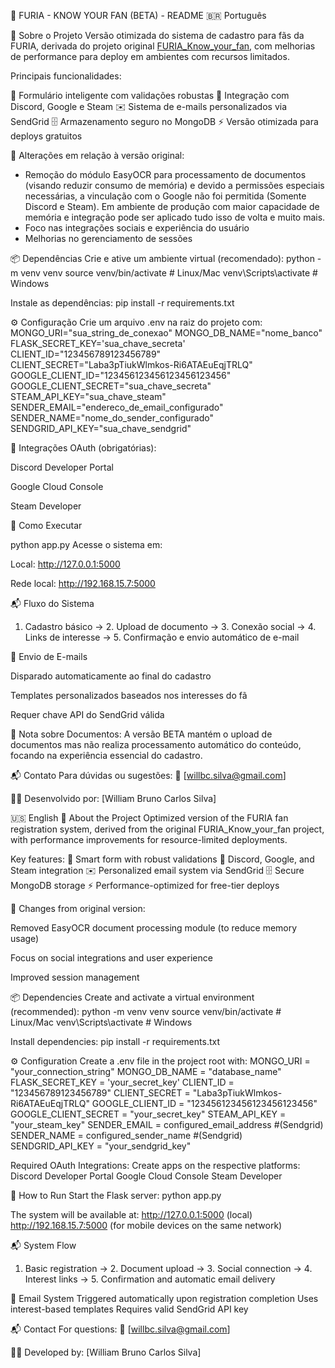 🚀 FURIA - KNOW YOUR FAN (BETA) - README
🇧🇷 Português

🤖 Sobre o Projeto
Versão otimizada do sistema de cadastro para fãs da FURIA, derivada do projeto original [FURIA_Know_your_fan](https://github.com/seu-usuario/FURIA_Know_your_fan), com melhorias de performance para deploy em ambientes com recursos limitados.

Principais funcionalidades:

📝 Formulário inteligente com validações robustas
🔗 Integração com Discord, Google e Steam
✉️ Sistema de e-mails personalizados via SendGrid
🗄️ Armazenamento seguro no MongoDB
⚡ Versão otimizada para deploys gratuitos

🔴 Alterações em relação à versão original:
- Remoção do módulo EasyOCR para processamento de documentos (visando reduzir consumo de memória) e devido a permissões especiais necessárias, a vinculação com o Google não foi permitida (Somente Discord e Steam). Em ambiente de produção com maior capacidade de memória e integração pode ser aplicado tudo isso de volta e muito mais.
- Foco nas integrações sociais e experiência do usuário
- Melhorias no gerenciamento de sessões

📦 Dependências
Crie e ative um ambiente virtual (recomendado):
python -m venv venv
source venv/bin/activate  # Linux/Mac
venv\Scripts\activate     # Windows

Instale as dependências:
pip install -r requirements.txt

⚙️ Configuração
Crie um arquivo .env na raiz do projeto com:
MONGO_URI="sua_string_de_conexao"
MONGO_DB_NAME="nome_banco"
FLASK_SECRET_KEY='sua_chave_secreta'
CLIENT_ID="123456789123456789"
CLIENT_SECRET="Laba3pTiukWlmkos-Ri6ATAEuEqjTRLQ"
GOOGLE_CLIENT_ID="123456123456123456123456"
GOOGLE_CLIENT_SECRET="sua_chave_secreta"
STEAM_API_KEY="sua_chave_steam"
SENDER_EMAIL="endereco_de_email_configurado"
SENDER_NAME="nome_do_sender_configurado"
SENDGRID_API_KEY="sua_chave_sendgrid"

🔌 Integrações OAuth (obrigatórias):

Discord Developer Portal

Google Cloud Console

Steam Developer

🚀 Como Executar

python app.py
Acesse o sistema em:

Local: http://127.0.0.1:5000

Rede local: http://192.168.15.7:5000

📬 Fluxo do Sistema

1. Cadastro básico → 2. Upload de documento → 3. Conexão social → 4. Links de interesse → 5. Confirmação e envio automático de e-mail

📧 Envio de E-mails

Disparado automaticamente ao final do cadastro

Templates personalizados baseados nos interesses do fã

Requer chave API do SendGrid válida

📌 Nota sobre Documentos:
A versão BETA mantém o upload de documentos mas não realiza processamento automático do conteúdo, focando na experiência essencial do cadastro.

📬 Contato
Para dúvidas ou sugestões:
📧 [willbc.silva@gmail.com]

👨‍💻 Desenvolvido por:
[William Bruno Carlos Silva]

🇺🇸 English
🤖 About the Project
Optimized version of the FURIA fan registration system, derived from the original FURIA_Know_your_fan project, with performance improvements for resource-limited deployments.

Key features:
📝 Smart form with robust validations
🔗 Discord, Google, and Steam integration
✉️ Personalized email system via SendGrid
🗄️ Secure MongoDB storage
⚡ Performance-optimized for free-tier deploys

🔴 Changes from original version:

Removed EasyOCR document processing module (to reduce memory usage)

Focus on social integrations and user experience

Improved session management

📦 Dependencies
Create and activate a virtual environment (recommended):
python -m venv venv
source venv/bin/activate  # Linux/Mac
venv\Scripts\activate     # Windows

Install dependencies:
pip install -r requirements.txt

⚙️ Configuration
Create a .env file in the project root with:
MONGO_URI = "your_connection_string"
MONGO_DB_NAME = "database_name"
FLASK_SECRET_KEY = 'your_secret_key'
CLIENT_ID = "123456789123456789"
CLIENT_SECRET = "Laba3pTiukWlmkos-Ri6ATAEuEqjTRLQ"
GOOGLE_CLIENT_ID = "123456123456123456123456"
GOOGLE_CLIENT_SECRET = "your_secret_key"
STEAM_API_KEY = "your_steam_key"
SENDER_EMAIL = configured_email_address  #(Sendgrid)  
SENDER_NAME = configured_sender_name  #(Sendgrid)
SENDGRID_API_KEY = "your_sendgrid_key"

Required OAuth Integrations:
Create apps on the respective platforms:
Discord Developer Portal
Google Cloud Console
Steam Developer

🚀 How to Run
Start the Flask server:
python app.py

The system will be available at:
http://127.0.0.1:5000 (local)
http://192.168.15.7:5000 (for mobile devices on the same network)

📬 System Flow
1. Basic registration → 2. Document upload → 3. Social connection → 4. Interest links → 5. Confirmation and automatic email delivery

📧 Email System
Triggered automatically upon registration completion
Uses interest-based templates
Requires valid SendGrid API key

📬 Contact
For questions:
📧 [willbc.silva@gmail.com]

👨‍💻 Developed by:
[William Bruno Carlos Silva]
